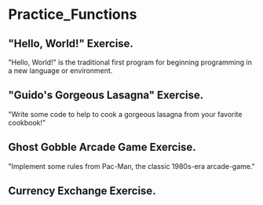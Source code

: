 # Practice_Functions

## "Hello, World!" Exercise.

"Hello, World!" is the traditional first program for beginning programming in a new language or environment.

## "Guido's Gorgeous Lasagna" Exercise.

"Write some code to help to cook a gorgeous lasagna from your favorite cookbook!"

## Ghost Gobble Arcade Game Exercise.

"Implement some rules from Pac-Man, the classic 1980s-era arcade-game."

## Currency Exchange Exercise.